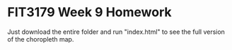 # FIT3179 Week 9 Homework

Just download the entire folder and run "index.html" to see the full version of the choropleth map.
